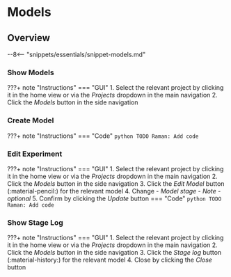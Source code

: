# Models
## Overview
--8<-- "snippets/essentials/snippet-models.md"

### Show Models

???+ note "Instructions"
    === "GUI"
        1. Select the relevant project by clicking it in the home view or via the _Projects_ dropdown in the main navigation
        2. Click the _Models_ button in the side navigation

### Create Model

???+ note "Instructions"
    === "Code"
        ```python
        TODO Raman: Add code
        ```

### Edit Experiment

???+ note "Instructions"
    === "GUI"
        1. Select the relevant project by clicking it in the home view or via the _Projects_ dropdown in the main navigation
        2. Click the _Models_ button in the side navigation
        3. Click the _Edit Model_ button (:material-pencil:) for the relevant model
        4. Change
            - _Model stage_
            - _Note - optional_ 
        5. Confirm by clicking the _Update_ button
    === "Code"
        ```python
        TODO Raman: Add code
        ```

### Show Stage Log

???+ note "Instructions"
    === "GUI"
        1. Select the relevant project by clicking it in the home view or via the _Projects_ dropdown in the main navigation
        2. Click the _Models_ button in the side navigation
        3. Click the _Stage log_ button (:material-history:) for the relevant model
        4. Close by clicking the _Close_ button